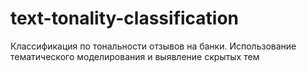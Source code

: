 # text-tonality-classification
Классификация по тональности отзывов на банки. Использование тематического моделирования и выявление скрытых тем

